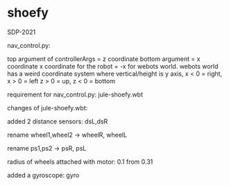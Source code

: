 # shoefy
SDP-2021

nav_control.py:

top argument of controllerArgs = z coordinate
bottom argument = x coordinate
x coordinate for the robot = -x for webots world.
webots world has a weird coordinate system where vertical/height is y axis,
x < 0 = right, x > 0 = left
z > 0 = up, z < 0 = bottom

requirement for nav_control.py:
jule-shoefy.wbt

changes of jule-shoefy.wbt:

added 2 distance sensors: dsL,dsR

rename wheel1,wheel2 -> wheelR, wheelL

rename ps1,ps2 -> psR, psL

radius of wheels attached with motor: 0.1 from 0.31

added a gyroscope: gyro

